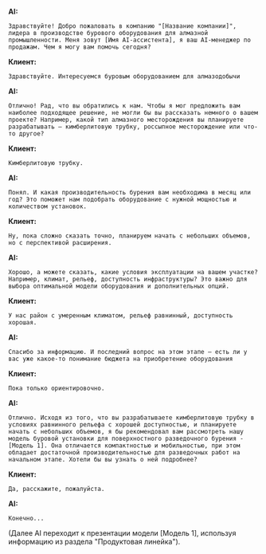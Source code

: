 **AI:**
```
Здравствуйте! Добро пожаловать в компанию "[Название компании]", лидера в производстве бурового оборудования для алмазной промышленности. Меня зовут [Имя AI-ассистента], я ваш AI-менеджер по продажам. Чем я могу вам помочь сегодня?
```
**Клиент:**
```
Здравствуйте. Интересуемся буровым оборудованием для алмазодобычи
```

**AI:** 
```
Отлично! Рад, что вы обратились к нам. Чтобы я мог предложить вам наиболее подходящее решение, не могли бы вы рассказать немного о вашем проекте? Например, какой тип алмазного месторождения вы планируете разрабатывать – кимберлитовую трубку, россыпное месторождение или что-то другое?
```

**Клиент:**
```
Кимберлитовую трубку.
```

**AI:** 
```
Понял. И какая производительность бурения вам необходима в месяц или год? Это поможет нам подобрать оборудование с нужной мощностью и количеством установок.
```

**Клиент:** 
```
Ну, пока сложно сказать точно, планируем начать с небольших объемов, но с перспективой расширения.
```

**AI:** 
```
Хорошо, а можете сказать, какие условия эксплуатации на вашем участке? Например, климат, рельеф, доступность инфраструктуры? Это важно для выбора оптимальной модели оборудования и дополнительных опций.
```

**Клиент:** 
```
У нас район с умеренным климатом, рельеф равнинный, доступность хорошая.
```

**AI:**
```
Спасибо за информацию. И последний вопрос на этом этапе – есть ли у вас уже какое-то понимание бюджета на приобретение оборудования
```

**Клиент:** 
```
Пока только ориентировочно.
```

**AI:** 
```
Отлично. Исходя из того, что вы разрабатываете кимберлитовую трубку в условиях равнинного рельефа с хорошей доступностью, и планируете начать с небольших объемов, я бы рекомендовал вам рассмотреть нашу модель буровой установки для поверхностного разведочного бурения - [Модель 1]. Она отличается компактностью и мобильностью, при этом обладает достаточной производительностью для разведочных работ на начальном этапе. Хотели бы вы узнать о ней подробнее?
```

**Клиент:** 
```
Да, расскажите, пожалуйста.
```

**AI:** 
```
Конечно...
```
(Далее AI переходит к презентации модели [Модель 1], используя информацию из раздела "Продуктовая линейка").